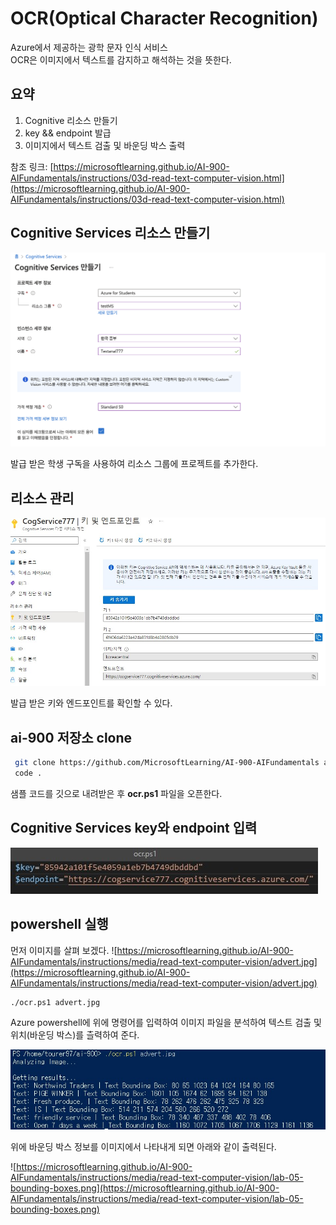 # OCR(Optical Character Recognition)

Azure에서 제공하는 광학 문자 인식 서비스  
OCR은 이미지에서 텍스트를 감지하고 해석하는 것을 뜻한다. 

## 요약
1. Cognitive 리소스 만들기
2. key && endpoint 발급
3. 이미지에서 텍스트 검출 및 바운딩 박스 출력

참조 링크: [https://microsoftlearning.github.io/AI-900-AIFundamentals/instructions/03d-read-text-computer-vision.html](https://microsoftlearning.github.io/AI-900-AIFundamentals/instructions/03d-read-text-computer-vision.html)

## Cognitive Services 리소스 만들기

![./md_img/04_ta_resource.png](./md_img/04_ta_resource.png)

발급 받은 학생 구독을 사용하여 리소스 그룹에 프로젝트를 추가한다.

## 리소스 관리

![./md_img/03_cv_keyend1](./md_img/03_cv_keyend1.jpg)

발급 받은 키와 엔드포인트를 확인할 수 있다.

## ai-900 저장소 clone

```bash
 git clone https://github.com/MicrosoftLearning/AI-900-AIFundamentals ai-900
 code .
```
샘플 코드를 깃으로 내려받은 후 __ocr.ps1__ 파일을 오픈한다.  

## Cognitive Services key와 endpoint 입력

![./md_img/03_fr_keyendpoint.jpg](./md_img/03_ocr_keyendpoint.jpg)

## powershell 실행

먼저 이미지를 살펴 보겠다.
![https://microsoftlearning.github.io/AI-900-AIFundamentals/instructions/media/read-text-computer-vision/advert.jpg](https://microsoftlearning.github.io/AI-900-AIFundamentals/instructions/media/read-text-computer-vision/advert.jpg)

```bash
./ocr.ps1 advert.jpg
```

Azure powershell에 위에 명령어를 입력하여 이미지 파일을 분석하여 텍스트 검출 및 위치(바운딩 박스)를 츨력하여 준다. 


![./md_img/04_ocr_result.png](./md_img/03_ocr_result.jpg)

위에 바운딩 박스 정보를 이미지에서 나타내게 되면 아래와 같이 출력된다.

![https://microsoftlearning.github.io/AI-900-AIFundamentals/instructions/media/read-text-computer-vision/lab-05-bounding-boxes.png](https://microsoftlearning.github.io/AI-900-AIFundamentals/instructions/media/read-text-computer-vision/lab-05-bounding-boxes.png)